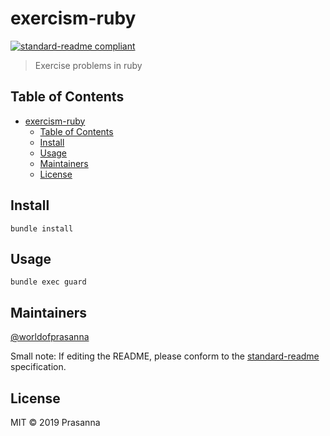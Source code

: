 # exercism-ruby

[![standard-readme compliant](https://img.shields.io/badge/standard--readme-OK-green.svg?style=flat-square)](https://github.com/RichardLitt/standard-readme)

> Exercise problems in ruby

## Table of Contents

- [exercism-ruby](#exercism-ruby)
  - [Table of Contents](#table-of-contents)
  - [Install](#install)
  - [Usage](#usage)
  - [Maintainers](#maintainers)
  - [License](#license)

## Install

```
bundle install
```

## Usage

```
bundle exec guard
```

## Maintainers

[@worldofprasanna](https://github.com/worldofprasanna)

Small note: If editing the README, please conform to the [standard-readme](https://github.com/RichardLitt/standard-readme) specification.

## License

MIT © 2019 Prasanna
